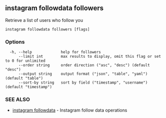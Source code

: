 ## instagram followdata followers

Retrieve a list of users who follow you

```
instagram followdata followers [flags]
```

### Options

```
  -h, --help             help for followers
      --limit int        max results to display, omit this flag or set to 0 for unlimited
      --order string     order direction ("asc", "desc") (default "desc")
      --output string    output format ("json", "table", "yaml") (default "table")
      --sort-by string   sort by field ("timestamp", "username") (default "timestamp")
```

### SEE ALSO

* [instagram followdata](instagram_followdata.md)	 - Instagram follow data operations

